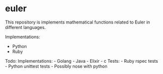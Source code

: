 # euler
This repository is implements mathematical functions related to Euler in
different languages.

Implementations:
  - Python
  - Ruby

Todo:
    Implementations:
        - Golang
        - Java
        - Elixir
        - c
    Tests:
        - Ruby rspec tests
        - Python unittest tests
        - Possibly nose with python
